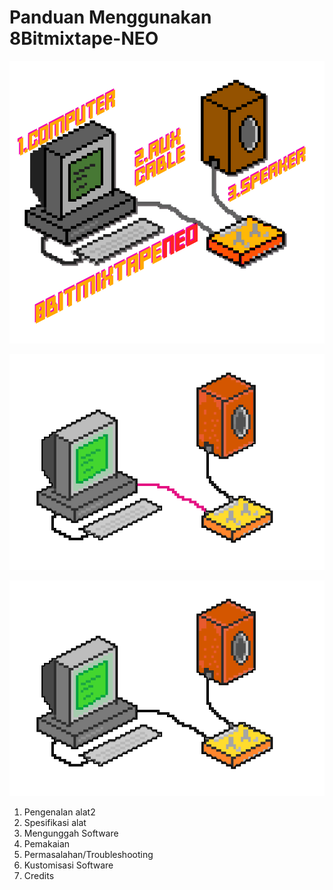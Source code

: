 # Panduan Menggunakan 8Bitmixtape-NEO

![](/images/8bitpixelconnection.png)

![](/images/28bitanim.gif)

![](/images/18bitanim.gif)

[](http://docs.8bitmixtape.cc/hexs/5a851b1e8d2d9980645254.hex)

1. Pengenalan alat2
2. Spesifikasi alat
3. Mengunggah Software
4. Pemakaian
5. Permasalahan/Troubleshooting
6. Kustomisasi Software
7. Credits



